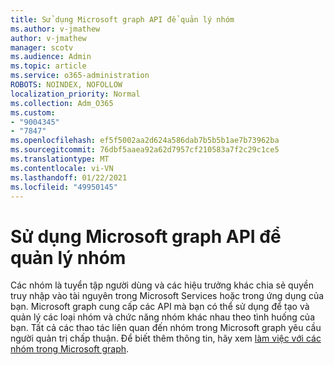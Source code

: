 ```yaml
---
title: Sử dụng Microsoft graph API để quản lý nhóm
ms.author: v-jmathew
author: v-jmathew
manager: scotv
ms.audience: Admin
ms.topic: article
ms.service: o365-administration
ROBOTS: NOINDEX, NOFOLLOW
localization_priority: Normal
ms.collection: Adm_O365
ms.custom:
- "9004345"
- "7847"
ms.openlocfilehash: ef5f5002aa2d624a586dab7b5b5b1ae7b73962ba
ms.sourcegitcommit: 76dbf5aaea92a62d7957cf210583a7f2c29c1ce5
ms.translationtype: MT
ms.contentlocale: vi-VN
ms.lasthandoff: 01/22/2021
ms.locfileid: "49950145"
---
```

# <a name="use-microsoft-graph-api-to-manage-groups"></a>Sử dụng Microsoft graph API để quản lý nhóm

Các nhóm là tuyển tập người dùng và các hiệu trưởng khác chia sẻ quyền truy nhập vào tài nguyên trong Microsoft Services hoặc trong ứng dụng của bạn. Microsoft graph cung cấp các API mà bạn có thể sử dụng để tạo và quản lý các loại nhóm và chức năng nhóm khác nhau theo tình huống của bạn. Tất cả các thao tác liên quan đến nhóm trong Microsoft graph yêu cầu người quản trị chấp thuận. Để biết thêm thông tin, hãy xem [làm việc với các nhóm trong Microsoft graph](https://docs.microsoft.com/graph/api/resources/groups-overview).
